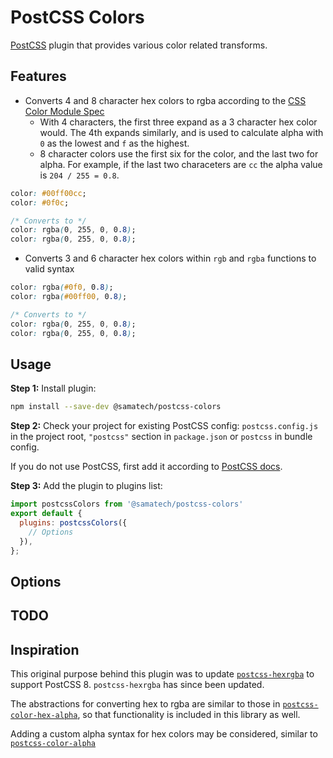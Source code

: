 # PostCSS Colors

[PostCSS](https://github.com/postcss/postcss) plugin that provides various color related transforms.

## Features

- Converts 4 and 8 character hex colors to rgba according to the [CSS Color Module Spec](https://www.w3.org/TR/css-color-4/#hex-notation)
  - With 4 characters, the first three expand as a 3 character hex color would. The 4th expands similarly, and is used to calculate alpha with `0` as the lowest and `f` as the highest.
  - 8 character colors use the first six for the color, and the last two for alpha. For example, if the last two characeters are `cc` the alpha value is `204 / 255 = 0.8`.
```css
color: #00ff00cc;
color: #0f0c;

/* Converts to */
color: rgba(0, 255, 0, 0.8);
color: rgba(0, 255, 0, 0.8);
```

- Converts 3 and 6 character hex colors within `rgb` and `rgba` functions to valid syntax

```css
color: rgba(#0f0, 0.8);
color: rgba(#00ff00, 0.8);

/* Converts to */
color: rgba(0, 255, 0, 0.8);
color: rgba(0, 255, 0, 0.8);
```

## Usage

**Step 1:** Install plugin:

```sh
npm install --save-dev @samatech/postcss-colors
```

**Step 2:** Check your project for existing PostCSS config: `postcss.config.js`
in the project root, `"postcss"` section in `package.json`
or `postcss` in bundle config.

If you do not use PostCSS, first add it according to [PostCSS docs].

**Step 3:** Add the plugin to plugins list:

```javascript
import postcssColors from '@samatech/postcss-colors'
export default {
  plugins: postcssColors({
    // Options
  }),
};
```

[PostCSS docs]: https://github.com/postcss/postcss#usage


## Options

## TODO

## Inspiration

This original purpose behind this plugin was to update [`postcss-hexrgba`](https://github.com/madeleineostoja/postcss-hexrgba) to support PostCSS 8. `postcss-hexrgba` has since been updated.

The abstractions for converting hex to rgba are similar to those in [`postcss-color-hex-alpha`](https://github.com/postcss/postcss-color-hex-alpha), so that functionality is included in this library as well.

Adding a custom alpha syntax for hex colors may be considered, similar to [`postcss-color-alpha`](https://github.com/avanes/postcss-color-alpha)
